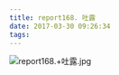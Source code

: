 ```yaml
---
title: report168. 吐露
date: 2017-03-30 09:26:34
tags:
---
```

![report168.+吐露.jpg](https://i.loli.net/2017/09/15/59bb9cf3992db.jpg)
